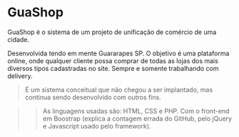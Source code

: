# GuaShop
GuaShop é o sistema de um projeto de unificação de comércio de uma cidade.

Desenvolvida tendo em mente Guararapes SP.
O objetivo é uma plataforma online, onde qualquer cliente possa comprar de todas as lojas dos mais diversos tipos cadastradas no site.
Sempre e somente trabalhando com delivery.

> É um sistema conceitual que não chegou a ser implantado, mas continua sendo desenvolvido com outros fins.
    
>> As linguagens usadas são: HTML, CSS e PHP.
>> Com o front-end em Boostrap (explica a contagem errada do GitHub, pelo jQuery e Javascript usado pelo framework).
